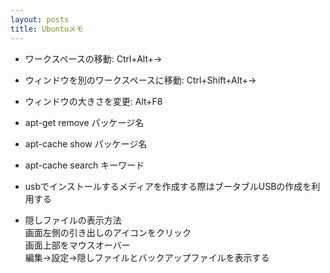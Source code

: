 ```yaml
---
layout: posts
title: Ubuntuメモ
---
```

* ワークスペースの移動: Ctrl+Alt+→   

* ウィンドウを別のワークスペースに移動: Ctrl+Shift+Alt+→  

* ウィンドウの大きさを変更: Alt+F8  

* apt-get remove パッケージ名  

* apt-cache show パッケージ名 

* apt-cache search キーワード

* usbでインストールするメディアを作成する際はブータブルUSBの作成を利用する  

* 隠しファイルの表示方法  
画面左側の引き出しのアイコンをクリック  
画面上部をマウスオーバー  
編集->設定->隠しファイルとバックアップファイルを表示する  

